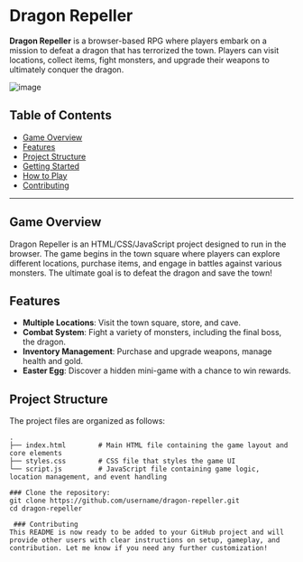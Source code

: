  # Dragon Repeller

**Dragon Repeller** is a browser-based RPG where players embark on a mission to defeat a dragon that has terrorized the town. Players can visit locations, collect items, fight monsters, and upgrade their weapons to ultimately conquer the dragon.

![image](https://github.com/user-attachments/assets/a8db0bd9-6bb6-4536-a216-fb98bba87db9)

## Table of Contents

- [Game Overview](#game-overview)
- [Features](#features)
- [Project Structure](#project-structure)
- [Getting Started](#getting-started)
- [How to Play](#how-to-play)
- [Contributing](#contributing)

---

## Game Overview

Dragon Repeller is an HTML/CSS/JavaScript project designed to run in the browser. The game begins in the town square where players can explore different locations, purchase items, and engage in battles against various monsters. The ultimate goal is to defeat the dragon and save the town!

## Features

- **Multiple Locations**: Visit the town square, store, and cave.
- **Combat System**: Fight a variety of monsters, including the final boss, the dragon.
- **Inventory Management**: Purchase and upgrade weapons, manage health and gold.
- **Easter Egg**: Discover a hidden mini-game with a chance to win rewards.

## Project Structure

The project files are organized as follows:

```plaintext
.
├── index.html        # Main HTML file containing the game layout and core elements
├── styles.css        # CSS file that styles the game UI
└── script.js         # JavaScript file containing game logic, location management, and event handling

### Clone the repository: 
git clone https://github.com/username/dragon-repeller.git
cd dragon-repeller

 ### Contributing
This README is now ready to be added to your GitHub project and will provide other users with clear instructions on setup, gameplay, and contribution. Let me know if you need any further customization!

